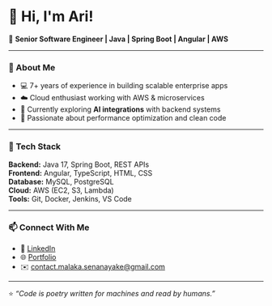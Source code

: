 # 👋 Hi, I'm Ari!

🚀 **Senior Software Engineer | Java | Spring Boot | Angular | AWS**

---

### 💫 About Me
- 💻 7+ years of experience in building scalable enterprise apps  
- ☁️ Cloud enthusiast working with AWS & microservices  
- 🌱 Currently exploring **AI integrations** with backend systems  
- 🎯 Passionate about performance optimization and clean code  

---

### 🧠 Tech Stack
**Backend:** Java 17, Spring Boot, REST APIs  
**Frontend:** Angular, TypeScript, HTML, CSS  
**Database:** MySQL, PostgreSQL  
**Cloud:** AWS (EC2, S3, Lambda)  
**Tools:** Git, Docker, Jenkins, VS Code  

---

### 📫 Connect With Me
- 💼 [LinkedIn](https://linkedin.com/in/YOURUSERNAME)
- 🌐 [Portfolio](https://malakasenanayake.com)
- ✉️ contact.malaka.senanayake@gmail.com

---

⭐ _“Code is poetry written for machines and read by humans.”_  
